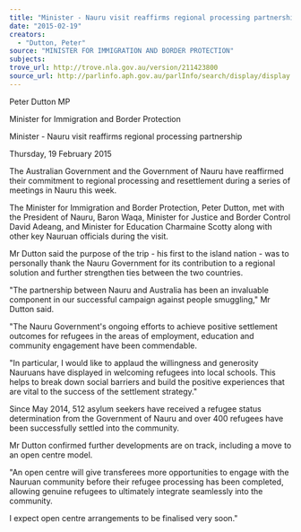 ```yaml
---
title: "Minister - Nauru visit reaffirms regional processing partnership"
date: "2015-02-19"
creators:
  - "Dutton, Peter"
source: "MINISTER FOR IMMIGRATION AND BORDER PROTECTION"
subjects:
trove_url: http://trove.nla.gov.au/version/211423800
source_url: http://parlinfo.aph.gov.au/parlInfo/search/display/display.w3p;query=Id%3A%22media/pressrel/3676172%22
---
```


 Peter Dutton MP 

 Minister for Immigration and Border Protection 

 Minister - Nauru visit reaffirms regional processing partnership 

 Thursday, 19 February 2015 

 The Australian Government and the Government of Nauru have reaffirmed their commitment to  regional processing and resettlement during a series of meetings in Nauru this week. 

 The Minister for Immigration and Border Protection, Peter Dutton, met with the President of Nauru,  Baron Waqa, Minister for Justice and Border Control David Adeang, and Minister for Education  Charmaine Scotty along with other key Nauruan officials during the visit. 

 Mr Dutton said the purpose of the trip - his first to the island nation - was to personally thank the  Nauru Government for its contribution to a regional solution and further strengthen ties between  the two countries. 

 "The partnership between Nauru and Australia has been an invaluable component in our successful  campaign against people smuggling," Mr Dutton said. 

 "The Nauru Government's ongoing efforts to achieve positive settlement outcomes for refugees in  the areas of employment, education and community engagement have been commendable. 

 "In particular, I would like to applaud the willingness and generosity Nauruans have displayed in  welcoming refugees into local schools. This helps to break down social barriers and build the positive  experiences that are vital to the success of the settlement strategy." 

 Since May 2014, 512 asylum seekers have received a refugee status determination from the  Government of Nauru and over 400 refugees have been successfully settled into the community. 

 Mr Dutton confirmed further developments are on track, including a move to an open centre model. 

 "An open centre will give transferees more opportunities to engage with the Nauruan community  before their refugee processing has been completed, allowing genuine refugees to ultimately  integrate seamlessly into the community. 

 I expect open centre arrangements to be finalised very soon." 

 

